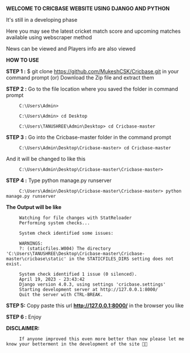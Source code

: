 **WELCOME TO CRICBASE WEBSITE USING DJANGO AND PYTHON**

It's still in a developing phase

Here you may see the latest cricket match score and upcoming matches available using webscraper method

News can be viewed and Players info are also viewed

**HOW TO USE**

**STEP 1 :** $ git clone https://github.com/MukeshCSK/Cricbase.git in your command prompt
         (or)
         Download the Zip file and extract them
         
**STEP 2 :** Go to the file location where you saved the folder in command prompt

         C:\Users\Admin>
         
         C:\Users\Admin> cd Desktop
         
         C:\Users\TANUSHREE\Admin\Desktop> cd Cricbase-master
         
**STEP 3 :** Go into the Cricbase-master folder in the command prompt

         C:\Users\Admin\Desktop\Cricbase-master> cd Cricbase-master
         
And it will be changed to like this

         C:\Users\Admin\Desktop\Cricbase-master\Cricbase-master>
         
**STEP 4 :** Type python manage.py runserver

         C:\Users\Admin\Desktop\Cricbase-master\Cricbase-master> python manage.py runserver
         
**The Output will be like**
         
         Watching for file changes with StatReloader
         Performing system checks...

         System check identified some issues:

         WARNINGS:
         ?: (staticfiles.W004) The directory 'C:\Users\TANUSHREE\Desktop\Cricbase-master\Cricbase-master\cricbase\static' in the STATICFILES_DIRS setting does not exist.

         System check identified 1 issue (0 silenced).
         April 19, 2023 - 23:43:42
         Django version 4.0.3, using settings 'cricbase.settings'
         Starting development server at http://127.0.0.1:8000/
         Quit the server with CTRL-BREAK.
         
**STEP 5:** Copy paste this url **http://127.0.0.1:8000/** in the browser you like

**STEP 6 :** Enjoy


**DISCLAIMER:**
         
         If anyone improved this even more better than now please let me know your betterment in the development of the site 🤗🤗
         
